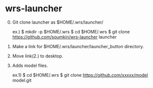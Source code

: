 # wrs-launcher

0. Git clone launcher as $HOME/.wrs/launcher/

    ex.) $ mkdir -p $HOME/.wrs
         $ cd $HOME/.wrs
         $ git clone https://github.com/soumkin/wrs-launcher launcher

1. Make a link for $HOME/.wrs/launcher/launcher_button directory.

2. Move link(2.) to desktop.

3. Adds model files.

    ex.1) $ cd $HOME/.wrs
          $ git clone https://github.com/xxxxx/model model.git

